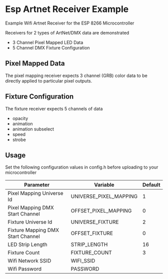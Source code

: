 # Esp Artnet Receiver Example

Example Wifi Artnet Receiver for the ESP 8266 Microcontroller

Receivers for 2 types of ArtNet/DMX data are demonstrated

- 3 Channel Pixel Mapped LED Data
- 5 Channel DMX Fixture Configuration

## Pixel Mapped Data

The pixel mapping receiver expects 3 channel (GRB) color data to be directly applied to particular pixel outputs.

## Fixture Configuration

The fixture receiver expects 5 channels of data

- opacity
- animation
- animation subselect
- speed
- strobe

## Usage

Set the following configuration values in config.h before uploading to your microcontroller

| Parameter                             | Variable                            | Default                                                                  |
|---------------------------------------|-------------------------------------|------------------------------------------------------------------------------|
| Pixel Mapping Universe Id | UNIVERSE_PIXEL_MAPPING | 1 |
| Pixel Mapping DMX Start Channel |OFFSET_PIXEL_MAPPING | 0 |
| Fixture Universe Id | UNIVERSE_FIXTURE | 2 |
| Fixture Mapping DMX Start Channel | OFFSET_FIXTURE | 0 |
| LED Strip Length | STRIP_LENGTH | 16 |
| Fixture Count | FIXTURE_COUNT | 3 |
| Wifi Network SSID | WIFI_SSID |  |
| Wifi Password | PASSWORD |  |
